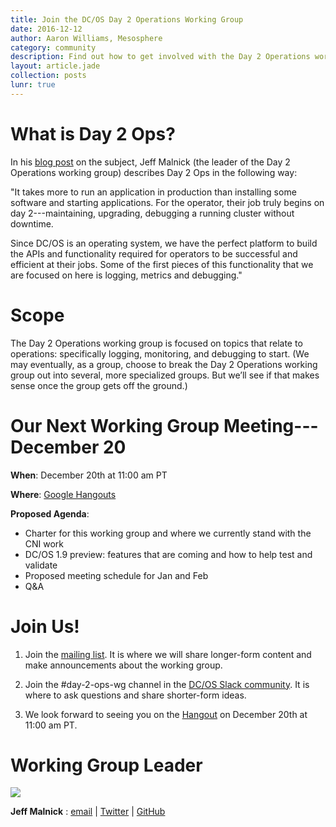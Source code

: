 ---title: Join the DC/OS Day 2 Operations Working Groupdate: 2016-12-12author: Aaron Williams, Mesospherecategory: communitydescription: Find out how to get involved with the Day 2 Operations working group and attend the upcoming meeting on Dec. 20thlayout: article.jadecollection: postslunr: true---
# What is Day 2 Ops?

In his [blog post](http://technoblogic.io/blog/2016/09/19/day2-logging/) on the subject, Jeff Malnick (the leader of the Day 2 Operations working group) describes Day 2 Ops in the following way:

"It takes more to run an application in production than installing some software and starting applications. For the operator, their job truly begins on day 2---maintaining, upgrading, debugging a running cluster without downtime.

Since DC/OS is an operating system, we have the perfect platform to build the APIs and functionality required for operators to be successful and efficient at their jobs. Some of the first pieces of this functionality that we are focused on here is logging, metrics and debugging."

# Scope

The Day 2 Operations working group is focused on topics that relate to operations: specifically logging, monitoring, and debugging to start. (We may eventually, as a group, choose to break the Day 2 Operations working group out into several, more specialized groups. But we’ll see if that makes sense once the group gets off the ground.)

# Our Next Working Group Meeting---December 20

**When**: December 20th at 11:00 am PT

**Where**: [Google Hangouts](https://hangouts.google.com/hangouts/_/dcos.io/day-2-ops-wg)

**Proposed Agenda**:

* Charter for this working group and where we currently stand with the CNI work
* DC/OS 1.9 preview: features that are coming and how to help test and validate
* Proposed meeting schedule for Jan and Feb
* Q&A

# Join Us!

1. Join the [mailing list](https://groups.google.com/a/dcos.io/forum/#!forum/day-2-ops-wg). It is where we will share longer-form content and make announcements about the working group.

2. Join the #day-2-ops-wg channel in the [DC/OS Slack community](http://chat.dcos.io/). It is where to ask questions and share shorter-form ideas.

3. We look forward to seeing you on the [Hangout](https://hangouts.google.com/hangouts/_/dcos.io/day-2-ops-wg) on December 20th at 11:00 am PT.

# Working Group Leader

<img src="/assets/images/blog/2016-12-12_Jeff.png" size="150"/>  

**Jeff Malnick** : [email](mailto:jeff@mesosphere.io) | [Twitter](https://twitter.com/malnick) | [GitHub](https://github.com/malnick)
